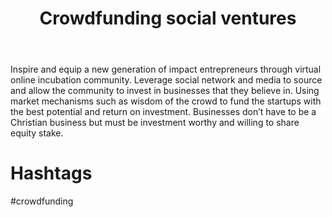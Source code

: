 ﻿---
title: Crowdfunding social ventures
intro: how do we mobilize believers and their communities from around the globe to start and invest in local and profitable businesses that can have transformative impact on their cities and advance the Great Commission? 
champions:
- name:
    Frontier Ventures 
  logo:
    frontier_ventures.png
  url:
    http://frontierventures.org/
---
Inspire and equip a new generation of impact entrepreneurs through virtual online incubation community.  Leverage social network and media to source and allow the community to invest in businesses that they believe in.  Using market mechanisms such as wisdom of the crowd to fund the startups with the best potential and return on investment.  Businesses don’t have to be a Christian business but must be investment worthy and willing to share equity stake.

# Hashtags
\#crowdfunding

